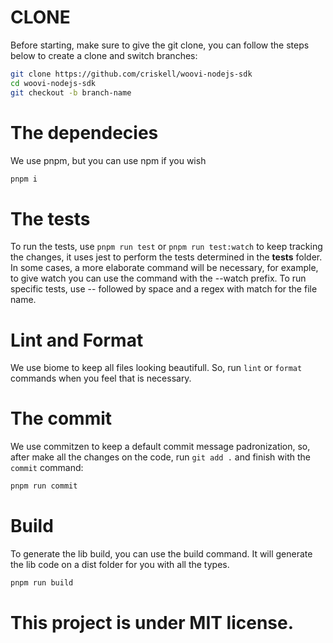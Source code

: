 # CLONE
Before starting, make sure to give the git clone, you can follow the steps below to create a clone and switch branches:

```bash
git clone https://github.com/criskell/woovi-nodejs-sdk
cd woovi-nodejs-sdk
git checkout -b branch-name
```

# The dependecies
We use pnpm, but you can use npm if you wish
```bash
pnpm i
```

# The tests
To run the tests, use `pnpm run test` or `pnpm run test:watch` to keep tracking the changes, it uses jest to perform the tests determined in the **tests** folder.
In some cases, a more elaborate command will be necessary, for example, to give watch you can use the command with the --watch prefix.
To run specific tests, use -- followed by space and a regex with match for the file name.

# Lint and Format
We use biome to keep all files looking beautifull. So, run `lint` or `format` commands when you feel that is necessary.

# The commit
We use commitzen to keep a default commit message padronization, so, after make all the changes on the code, run `git add .` and finish with the `commit` command:
```bash
pnpm run commit
```

# Build
To generate the lib build, you can use the build command. It will generate the lib code on a dist folder for you with all the types.
```bash
pnpm run build
```

# This project is under MIT license.